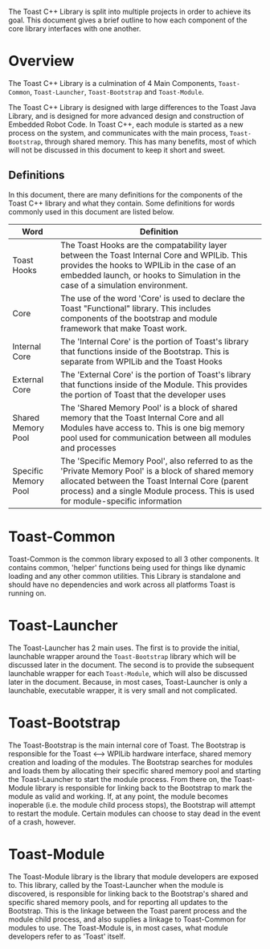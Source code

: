 The Toast C++ Library is split into multiple projects in order to achieve its goal. This document gives a 
brief outline to how each component of the core library interfaces with one another.

# Overview
The Toast C++ Library is a culmination of 4 Main Components, `Toast-Common`, `Toast-Launcher`, `Toast-Bootstrap` and `Toast-Module`.

The Toast C++ Library is designed with large differences to the Toast Java Library, and is designed for more advanced design and
construction of Embedded Robot Code. In Toast C++, each module is started as a new process on the system, and communicates with 
the main process, `Toast-Bootstrap`, through shared memory. This has many benefits, most of which will not be discussed in this
document to keep it short and sweet. 

## Definitions
In this document, there are many definitions for the components of the Toast C++ library and what they contain. Some definitions
for words commonly used in this document are listed below.

| Word | Definition |
| ---- | ---------- |
| Toast Hooks | The Toast Hooks are the compatability layer between the Toast Internal Core and WPILib. This provides the hooks to WPILib in the case of an embedded launch, or hooks to Simulation in the case of a simulation environment. |
| Core | The use of the word 'Core' is used to declare the Toast "Functional" library. This includes components of the bootstrap and module framework that make Toast work. |
| Internal Core | The 'Internal Core' is the portion of Toast's library that functions inside of the Bootstrap. This is separate from  WPILib and the Toast Hooks |
| External Core | The 'External Core' is the portion of Toast's library that functions inside of the Module. This provides the portion of Toast that the developer uses |
| Shared Memory Pool | The 'Shared Memory Pool' is a block of shared memory that the Toast Internal Core and all Modules have access to. This is one big memory pool used for communication between all modules and processes |
| Specific Memory Pool | The 'Specific Memory Pool', also referred to as the 'Private Memory Pool' is a block of shared memory allocated between the Toast Internal Core (parent process) and a single Module process. This is used for module-specific information |

# Toast-Common
Toast-Common is the common library exposed to all 3 other components. It contains common, 'helper' functions being used for things
like dynamic loading and any other common utilities. This Library is standalone and should have no dependencies and work across
all platforms Toast is running on.

# Toast-Launcher
The Toast-Launcher has 2 main uses. The first is to provide the initial, launchable wrapper around the `Toast-Bootstrap` library which
will be discussed later in the document. The second is to provide the subsequent launchable wrapper for each `Toast-Module`, which
will also be discussed later in the document. Because, in most cases, Toast-Launcher is only a launchable, executable wrapper, it is
very small and not complicated.

# Toast-Bootstrap
The Toast-Bootstrap is the main internal core of Toast. The Bootstrap is responsible for the Toast <--> WPILib hardware interface, shared memory
creation and loading of the modules. The Bootstrap searches for modules and loads them by allocating their specific shared memory pool and starting
the Toast-Launcher to start the module process. From there on, the Toast-Module library is responsible for linking back to the Bootstrap to mark
the module as valid and working. If, at any point, the module becomes inoperable (i.e. the module child process stops), the Bootstrap will attempt
to restart the module. Certain modules can choose to stay dead in the event of a crash, however.

# Toast-Module
The Toast-Module library is the library that module developers are exposed to. This library, called by the Toast-Launcher when the 
module is discovered, is responsible for linking back to the Bootstrap's shared and specific shared memory pools, and for reporting
all updates to the Bootstrap. This is the linkage between the Toast parent process and the module child process, and also supplies
a linkage to Toast-Common for modules to use. The Toast-Module is, in most cases, what module developers refer to as 'Toast' itself.